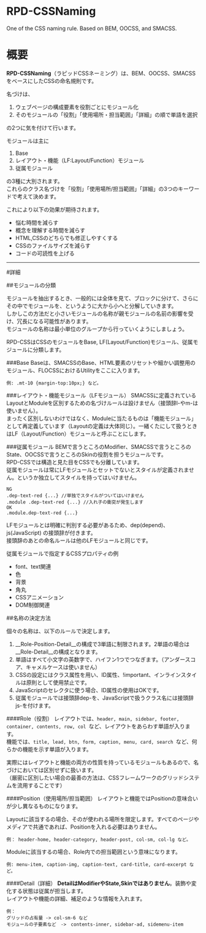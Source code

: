 # RPD-CSSNaming
One of the CSS naming rule. Based on BEM, OOCSS, and SMACSS.

# 概要
__RPD-CSSNaming__（ラピッドCSSネーミング）は、BEM、OOCSS、SMACSSをベースにしたCSSの命名規則です。  

名づけは、

1. ウェブページの構成要素を役割ごとにモジュール化
1. そのモジュールの「役割」「使用場所・担当範囲」「詳細」の順で単語を選択

の2つに気を付けて行います。

モジュールは主に  

1. Base
1. レイアウト・機能（LF:Layout/Function）モジュール
1. 従属モジュール

の3種に大別されます。  
これらのクラス名づけを「役割」「使用場所/担当範囲」「詳細」の3つのキーワードで考えて決めます。

これにより以下の効果が期待されます。

* 悩む時間を減らす
* 概念を理解する時間を減らす
* HTML,CSSのどちらでも修正しやすくする
* CSSのファイルサイズを減らす
* コードの可読性を上げる

----

#詳細

##モジュールの分類

モジュールを抽出するとき、一般的には全体を見て、ブロックに分けて、さらにその中でモジュールを、というように大から小へと分解していきます。  
しかしこの方法だと小さいモジュールの名称が親モジュールの名前の影響を受け、冗長になる可能性があります。  
モジュールの名称は最小単位のグループから行っていくようにしましょう。

RPD-CSSはCSSのモジュールをBase, LF(Layout/Function)モジュール、従属モジュールに分類します。

###Base
Baseは、SMACSSのBase、HTML要素のリセットや細かい調整用のモジュール、FLOCSSにおけるUtilityをここに入ります。

    例: .mt-10 {margin-top:10px;} など。

###レイアウト・機能モジュール（LFモジュール）
SMACSSに定義されているLayoutとModuleを区別するための名づけルールは設けません（接頭辞l-やm-は使いません）。  
まったく区別しないわけではなく、Moduleに当たるものは「機能モジュール」として再定義しています（Layoutの定義は大体同じ）。一緒くたにして扱うときはLF（Layout/Function）モジュールと呼ぶことにします。  

###従属モジュール
BEMで言うところのModifier、SMACSSで言うところのState、OOCSSで言うところのSkinの役割を担うモジュールです。  
RPD-CSSでは構造と見た目をCSSでも分離しています。  
従属モジュールは常にLFモジュールとセットでないとスタイルが定義されません。というか独立してスタイルを持ってはいけません。  

    NG  
    .dep-text-red {...} //単独でスタイルがついてはいけません  
    .module .dep-text-red {...} //入れ子の衝突が発生します  
    OK  
    .module.dep-text-red {...}  


LFモジュールとは明確に判別する必要があるため、dep(depend)、js(JavaScript) の接頭辞が付きます。  
接頭辞のあとの命名ルールは他のLFモジュールと同じです。

従属モジュールで指定するCSSプロパティの例

* font、text関連
* 色
* 背景
* 角丸
* CSSアニメーション
* DOM制御関連


##名称の決定方法

個々の名称は、以下のルールで決定します。

1. __Role-Position-Detail__の構成で3単語に制限されます。2単語の場合は__Role-Detail__の構成となります。
1. 単語はすべて小文字の英数字で、ハイフン1つでつなぎます。（アンダースコア、キャメルケースは使いません）
1. CSSの設定にはクラス属性を用い、ID属性、!important、インラインスタイルは原則として使用禁止です。
1. JavaScriptのセレクタに使う場合、ID属性の使用はOKです。
1. 従属モジュールでは接頭辞dep-を、JavaScriptで扱うクラス名には接頭辞js-を付けます。



####Role（役割）
レイアウトでは、`header, main, sidebar, footer,　container, contents, row, col `など、レイアウトをあらわす単語が入ります。  
機能では、`title, lead, btn, form, caption, menu, card, search `など、何らかの機能を示す単語が入ります。  

実際にはレイアウトと機能の両方の性質を持っているモジュールもあるので、名づけにおいては区別せずに扱います。  
（厳密に区別したい場合の最善の方法は、CSSフレームワークのグリッドシステムを流用することです）

####Position（使用場所/担当範囲）
レイアウトと機能ではPositionの意味合いが少し異なるものになります。

Layoutに該当するの場合、そのが使われる場所を限定します。すべてのページやメディアで共通であれば、Positionを入れる必要はありません。

    例： header-home, header-category, header-post, col-sm, col-lg など。

Moduleに該当するの場合、Role内での担当範囲という意味になります。

    例: menu-item, caption-img, caption-text, card-title, card-excerpt など。

####Detail（詳細）
__DetailはModifierやState,Skinではありません__。装飾や変化する状態は従属が担当します。  
レイアウトや機能の詳細、補足のような情報を入れます。

    例：  
    グリッドの占有量 -> col-sm-6 など  
    モジュールの子要素など　->　contents-inner, sidebar-ad, sidemenu-item
